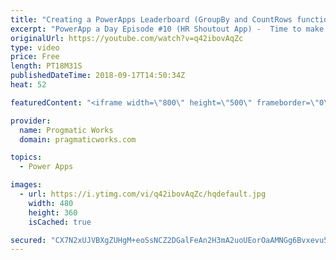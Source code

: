 ```yaml
---
title: "Creating a PowerApps Leaderboard (GroupBy and CountRows functions)"
excerpt: "PowerApp a Day Episode #10 (HR Shoutout App) -  Time to make our HR application fun by adding some gamification into our shoutout application. Learn how to build small reports with the GroupBy and Sum functions to create a leader board in PowerApps.  Power App and Power Platform Training : https://pragmaticworks.com/training/on-demand-training"
originalUrl: https://youtube.com/watch?v=q42ibovAqZc
type: video
price: Free
length: PT18M31S
publishedDateTime: 2018-09-17T14:50:34Z
heat: 52

featuredContent: "<iframe width=\"800\" height=\"500\" frameborder=\"0\" src=\"https://www.youtube.com/embed/q42ibovAqZc\" allow=\"accelerometer; autoplay; encrypted-media; gyroscope; picture-in-picture\" allowfullscreen></iframe>"

provider:
  name: Progmatic Works
  domain: pragmaticworks.com

topics:
  - Power Apps

images:
  - url: https://i.ytimg.com/vi/q42ibovAqZc/hqdefault.jpg
    width: 480
    height: 360
    isCached: true

secured: "CX7N2xUJVBXgZUHgM+eoSsNCZ2DGalFeAn2H3mA2uoUEorOaAMNGg6Bvxevu5X9o0k2bIztFWhQGNadhw/JASaYMwE9SRG4RvCy/KwkFW9dl/bfxYKSOBa/ODLQNGEkF+afCoIg8Jov3PuMhwNUxck6pmwNhcC5NVTMsyWhCU9I1knRbI5oW6b9NcklvgJ7CXisvwv6rsp3GDtqDaEA3gSvDYMNOtrlHtL+UwcCAl6qJnTJWIYZ5EuOlS3N8QCqkf3EwIZgfl1vpd1GQbi25r889435hvevR95Pn8/XhO7rzxcQQuhDelaw0ICZL8IOEeHrke5Os/VnLfz4OSVkWZdN3ljdg9vKgOHUurMmnqqSuxPQBH8o5G5vQadBRnKzT1/Q3KKRSwMFehYExGLBF6VzzIOEi4XnKfKouWIa0wu4=;vZenbaLGzvmfvsPe8ndpZw=="
---
```


